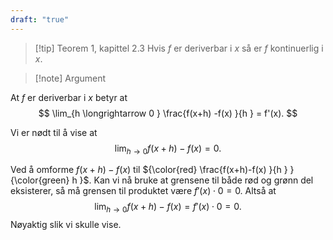 ```yaml
---
draft: "true"
---
```


> [!tip] Teorem 1, kapittel 2.3
>  Hvis $f$ er deriverbar i $x$ så er $f$ kontinuerlig i $x$.

> [!note] Argument 
> 

At $f$ er deriverbar i $x$ betyr at
$$
\lim_{h \longrightarrow  0 } \frac{f(x+h) -f(x) }{h } = f'(x). 
$$

Vi er nødt til å vise at 
$$
\lim_{h \longrightarrow  0 } f(x+h)-f(x) = 0. 
$$

Ved å omforme $f(x+h)-f(x)$ til ${\color{red} \frac{f(x+h)-f(x) }{h } } {\color{green} h }$. Kan vi nå bruke at grensene til både rød og grønn del eksisterer, så må grensen til produktet være $f'(x)\cdot 0 = 0$. Altså at
$$
\lim_{h \longrightarrow  0 } f(x+h)-f(x) = f'(x)\cdot0 =0. 
$$
Nøyaktig slik vi skulle vise.